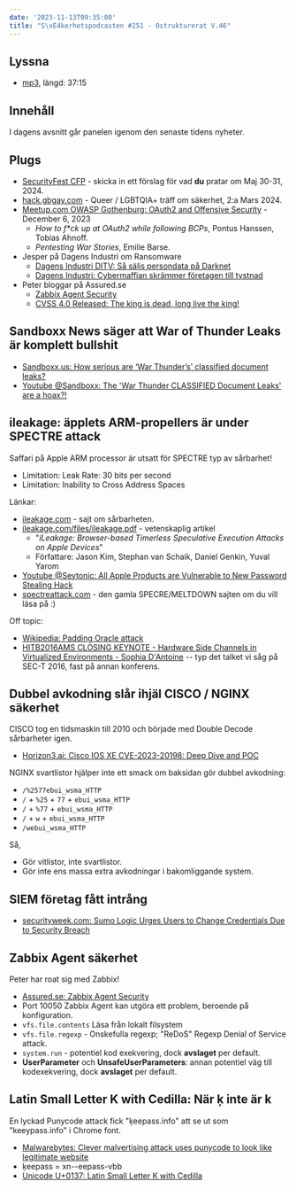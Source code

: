 ```yaml
---
date: '2023-11-13T09:35:00'
title: "S\xE4kerhetspodcasten #251 - Ostrukturerat V.46"
---
```

## Lyssna
* [mp3](https://traffic.libsyn.com/secure/sakerhetspodcasten/2023-11-08_Sakerhetspodcasten.mp3?dest-id=117848), längd: 37:15

## Innehåll
I dagens avsnitt går panelen igenom den senaste tidens nyheter.

## Plugs

* [SecurityFest CFP](https://cfp.securityfest.com/2024/cfp) - skicka in ett förslag för vad **du** pratar om Maj 30-31, 2024.
* [hack.gbgay.com](http://hack.gbgay.com/) - Queer / LGBTQIA+ träff om säkerhet, 2:a Mars 2024.
* [Meetup.com OWASP Gothenburg: OAuth2 and Offensive Security](https://www.meetup.com/owasp-gothenburg-meetup-group/events/297221787/) - December 6, 2023
  * _How to f\*ck up at OAuth2 while following BCPs_, Pontus Hanssen, Tobias Ahnoff.
  * _Pentesting War Stories_, Emilie Barse.
* Jesper på Dagens Industri om Ransomware
  * [Dagens Industri DITV: Så säljs persondata på Darknet](https://www.di.se/ditv/nyheter/sa-saljs-persondata-pa-darknet/)
  * [Dagens Industri: Cybermaffian skrämmer företagen till tystnad](https://www.di.se/nyheter/cybermaffian-skrammer-foretagen-till-tystnad/)
* Peter bloggar på Assured.se
  * [Zabbix Agent Security](https://www.assured.se/posts/zabbix-agent-security)
  * [CVSS 4.0 Released: The king is dead, long live the king!](https://www.assured.se/posts/cvss40)

## Sandboxx News säger att War of Thunder Leaks är komplett bullshit

* [Sandboxx.us: How serious are ‘War Thunder’s’ classified document leaks?](https://www.sandboxx.us/news/how-serious-are-warthunders-classified-document-leaks/)
* [Youtube @Sandboxx: The 'War Thunder CLASSIFIED Document Leaks' are a hoax?!](https://www.youtube.com/watch?v=aVpjas6f7sc)

## ileakage: äpplets ARM-propellers är under SPECTRE attack

Saffari på Apple ARM processor är utsatt för SPECTRE typ av sårbarhet!

* Limitation: Leak Rate: 30 bits per second
* Limitation: Inability to Cross Address Spaces

Länkar:

* [ileakage.com](https://ileakage.com/) - sajt om sårbarheten.
* [ileakage.com/files/ileakage.pdf](https://ileakage.com/files/ileakage.pdf) - vetenskaplig artikel
  * "_iLeakage: Browser-based Timerless Speculative Execution Attacks on Apple Devices_"
  * Författare: Jason Kim, Stephan van Schaik, Daniel Genkin, Yuval Yarom
* [Youtube @Seytonic: All Apple Products are Vulnerable to New Password Stealing Hack](https://www.youtube.com/watch?v=762sicBZx1o)
* [spectreattack.com](https://spectreattack.com/) -
  den gamla SPECRE/MELTDOWN sajten om du vill läsa på :)

Off topic:

* [Wikipedia: Padding Oracle attack](https://en.wikipedia.org/wiki/Padding_oracle_attack)
* [HITB2016AMS CLOSING KEYNOTE - Hardware Side Channels in Virtualized Environments - Sophia D'Antoine](https://www.youtube.com/watch?v=1KteO7FPXYw) -- typ det talket vi såg på SEC-T 2016, fast på annan konferens.

## Dubbel avkodning slår ihjäl CISCO / NGINX säkerhet

CISCO tog en tidsmaskin till 2010 och började med Double Decode sårbarheter igen.

* [Horizon3.ai: Cisco IOS XE CVE-2023-20198: Deep Dive and POC](https://www.horizon3.ai/cisco-ios-xe-cve-2023-20198-deep-dive-and-poc/)

NGINX svartlistor hjälper inte ett smack om baksidan gör dubbel avkodning:

* `/%2577ebui_wsma_HTTP`
* `/` + `%25` + `77` + `ebui_wsma_HTTP`
* `/` + `%77` + `ebui_wsma_HTTP`
* `/` + `w` + `ebui_wsma_HTTP`
* `/webui_wsma_HTTP`

Så,
* Gör vitlistor, inte svartlistor.
* Gör inte ens massa extra avkodningar i bakomliggande system.

## SIEM företag fått intrång

* [securityweek.com: Sumo Logic Urges Users to Change Credentials Due to Security Breach](https://www.securityweek.com/sumo-logic-urges-users-to-change-credentials-due-to-security-breach/)

## Zabbix Agent säkerhet

Peter har roat sig med Zabbix!

* [Assured.se: Zabbix Agent Security](https://www.assured.se/posts/zabbix-agent-security)
* Port 10050 Zabbix Agent kan utgöra ett problem, beroende på konfiguration.
* `vfs.file.contents` Läsa från lokalt filsystem
* `vfs.file.regexp` - Onskefulla regexp; "ReDoS" Regexp Denial of Service attack.
* `system.run` - potentiel kod exekvering, dock **avslaget** per default.
* **UserParameter** och **UnsafeUserParameters**: annan potentiel väg till kodexekvering, dock **avslaget** per default.

## Latin Small Letter K with Cedilla: När ķ inte är k

En lyckad Punycode attack fick "ķeepass.info" att se ut som "keeypass.info" i Chrome font.

* [Malwarebytes: Clever malvertising attack uses punycode to look like legitimate website](https://www.malwarebytes.com/blog/threat-intelligence/2023/10/clever-malvertising-attack-uses-punycode-to-look-like-legitimate-website)
* ķeepass = xn--eepass-vbb
* [Unicode U+0137: Latin Small Letter K with Cedilla](https://www.compart.com/en/unicode/U+0137)
